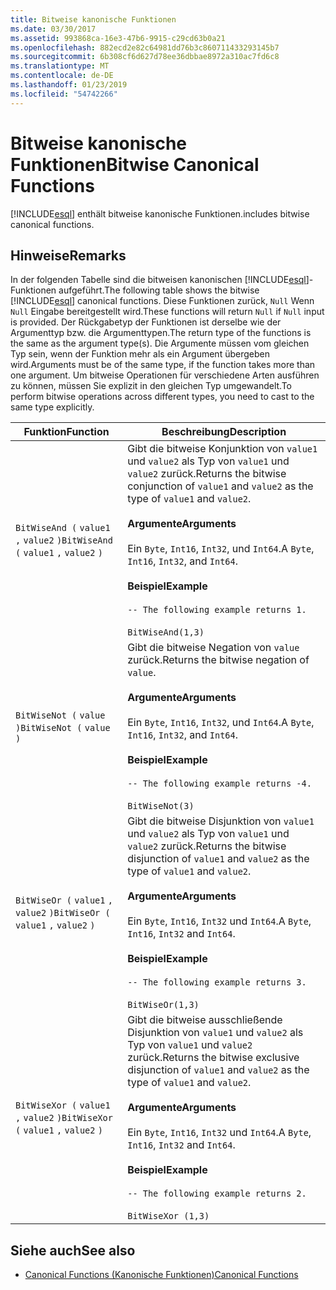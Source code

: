 ```yaml
---
title: Bitweise kanonische Funktionen
ms.date: 03/30/2017
ms.assetid: 993868ca-16e3-47b6-9915-c29cd63b0a21
ms.openlocfilehash: 882ecd2e82c64981dd76b3c860711433293145b7
ms.sourcegitcommit: 6b308cf6d627d78ee36dbbae8972a310ac7fd6c8
ms.translationtype: MT
ms.contentlocale: de-DE
ms.lasthandoff: 01/23/2019
ms.locfileid: "54742266"
---
```

# <a name="bitwise-canonical-functions"></a><span data-ttu-id="86f14-102">Bitweise kanonische Funktionen</span><span class="sxs-lookup"><span data-stu-id="86f14-102">Bitwise Canonical Functions</span></span>
[!INCLUDE[esql](../../../../../../includes/esql-md.md)] <span data-ttu-id="86f14-103">enthält bitweise kanonische Funktionen.</span><span class="sxs-lookup"><span data-stu-id="86f14-103">includes bitwise canonical functions.</span></span>  
  
## <a name="remarks"></a><span data-ttu-id="86f14-104">Hinweise</span><span class="sxs-lookup"><span data-stu-id="86f14-104">Remarks</span></span>  
 <span data-ttu-id="86f14-105">In der folgenden Tabelle sind die bitweisen kanonischen [!INCLUDE[esql](../../../../../../includes/esql-md.md)]-Funktionen aufgeführt.</span><span class="sxs-lookup"><span data-stu-id="86f14-105">The following table shows the bitwise [!INCLUDE[esql](../../../../../../includes/esql-md.md)] canonical functions.</span></span> <span data-ttu-id="86f14-106">Diese Funktionen zurück, `Null` Wenn `Null` Eingabe bereitgestellt wird.</span><span class="sxs-lookup"><span data-stu-id="86f14-106">These functions will return `Null` if `Null` input is provided.</span></span> <span data-ttu-id="86f14-107">Der Rückgabetyp der Funktionen ist derselbe wie der Argumenttyp bzw. die Argumenttypen.</span><span class="sxs-lookup"><span data-stu-id="86f14-107">The return type of the functions is the same as the argument type(s).</span></span> <span data-ttu-id="86f14-108">Die Argumente müssen vom gleichen Typ sein, wenn der Funktion mehr als ein Argument übergeben wird.</span><span class="sxs-lookup"><span data-stu-id="86f14-108">Arguments must be of the same type, if the function takes more than one argument.</span></span> <span data-ttu-id="86f14-109">Um bitweise Operationen für verschiedene Arten ausführen zu können, müssen Sie explizit in den gleichen Typ umgewandelt.</span><span class="sxs-lookup"><span data-stu-id="86f14-109">To perform bitwise operations across different types, you need to cast to the same type explicitly.</span></span>  
  
|<span data-ttu-id="86f14-110">Funktion</span><span class="sxs-lookup"><span data-stu-id="86f14-110">Function</span></span>|<span data-ttu-id="86f14-111">Beschreibung</span><span class="sxs-lookup"><span data-stu-id="86f14-111">Description</span></span>|  
|--------------|-----------------|  
|<span data-ttu-id="86f14-112">`BitWiseAnd (` `value1` `,`  `value2` `)`</span><span class="sxs-lookup"><span data-stu-id="86f14-112">`BitWiseAnd (` `value1` `,`  `value2` `)`</span></span>|<span data-ttu-id="86f14-113">Gibt die bitweise Konjunktion von `value1` und `value2` als Typ von `value1` und `value2` zurück.</span><span class="sxs-lookup"><span data-stu-id="86f14-113">Returns the bitwise conjunction of `value1` and `value2` as the type of `value1` and `value2`.</span></span><br /><br /> <span data-ttu-id="86f14-114">**Argumente**</span><span class="sxs-lookup"><span data-stu-id="86f14-114">**Arguments**</span></span><br /><br /> <span data-ttu-id="86f14-115">Ein `Byte`, `Int16`, `Int32`, und `Int64`.</span><span class="sxs-lookup"><span data-stu-id="86f14-115">A `Byte`, `Int16`, `Int32`, and `Int64`.</span></span><br /><br /> <span data-ttu-id="86f14-116">**Beispiel**</span><span class="sxs-lookup"><span data-stu-id="86f14-116">**Example**</span></span><br /><br /> `-- The following example returns 1.`<br /><br /> `BitWiseAnd(1,3)`|  
|<span data-ttu-id="86f14-117">`BitWiseNot (` `value` `)`</span><span class="sxs-lookup"><span data-stu-id="86f14-117">`BitWiseNot (` `value` `)`</span></span>|<span data-ttu-id="86f14-118">Gibt die bitweise Negation von `value` zurück.</span><span class="sxs-lookup"><span data-stu-id="86f14-118">Returns the bitwise negation of `value`.</span></span><br /><br /> <span data-ttu-id="86f14-119">**Argumente**</span><span class="sxs-lookup"><span data-stu-id="86f14-119">**Arguments**</span></span><br /><br /> <span data-ttu-id="86f14-120">Ein `Byte`, `Int16`, `Int32`, und `Int64`.</span><span class="sxs-lookup"><span data-stu-id="86f14-120">A `Byte`, `Int16`, `Int32`, and `Int64`.</span></span><br /><br /> <span data-ttu-id="86f14-121">**Beispiel**</span><span class="sxs-lookup"><span data-stu-id="86f14-121">**Example**</span></span><br /><br /> `-- The following example returns -4.`<br /><br /> `BitWiseNot(3)`|  
|<span data-ttu-id="86f14-122">`BitWiseOr (` `value1` `,`  `value2` `)`</span><span class="sxs-lookup"><span data-stu-id="86f14-122">`BitWiseOr (` `value1` `,`  `value2` `)`</span></span>|<span data-ttu-id="86f14-123">Gibt die bitweise Disjunktion von `value1` und `value2` als Typ von `value1` und `value2` zurück.</span><span class="sxs-lookup"><span data-stu-id="86f14-123">Returns the bitwise disjunction of `value1` and `value2` as the type of `value1` and `value2`.</span></span><br /><br /> <span data-ttu-id="86f14-124">**Argumente**</span><span class="sxs-lookup"><span data-stu-id="86f14-124">**Arguments**</span></span><br /><br /> <span data-ttu-id="86f14-125">Ein `Byte`, `Int16`, `Int32` und `Int64`.</span><span class="sxs-lookup"><span data-stu-id="86f14-125">A `Byte`, `Int16`, `Int32` and `Int64`.</span></span><br /><br /> <span data-ttu-id="86f14-126">**Beispiel**</span><span class="sxs-lookup"><span data-stu-id="86f14-126">**Example**</span></span><br /><br /> `-- The following example returns 3.`<br /><br /> `BitWiseOr(1,3)`|  
|<span data-ttu-id="86f14-127">`BitWiseXor (` `value1` `,`  `value2` `)`</span><span class="sxs-lookup"><span data-stu-id="86f14-127">`BitWiseXor (` `value1` `,`  `value2` `)`</span></span>|<span data-ttu-id="86f14-128">Gibt die bitweise ausschließende Disjunktion von `value1` und `value2` als Typ von `value1` und `value2` zurück.</span><span class="sxs-lookup"><span data-stu-id="86f14-128">Returns the bitwise exclusive disjunction of `value1` and `value2` as the type of `value1` and `value2`.</span></span><br /><br /> <span data-ttu-id="86f14-129">**Argumente**</span><span class="sxs-lookup"><span data-stu-id="86f14-129">**Arguments**</span></span><br /><br /> <span data-ttu-id="86f14-130">Ein `Byte`, `Int16`, `Int32` und `Int64`.</span><span class="sxs-lookup"><span data-stu-id="86f14-130">A `Byte`, `Int16`, `Int32` and `Int64`.</span></span><br /><br /> <span data-ttu-id="86f14-131">**Beispiel**</span><span class="sxs-lookup"><span data-stu-id="86f14-131">**Example**</span></span><br /><br /> `-- The following example returns 2.`<br /><br /> `BitWiseXor (1,3)`|  
  
## <a name="see-also"></a><span data-ttu-id="86f14-132">Siehe auch</span><span class="sxs-lookup"><span data-stu-id="86f14-132">See also</span></span>
- [<span data-ttu-id="86f14-133">Canonical Functions (Kanonische Funktionen)</span><span class="sxs-lookup"><span data-stu-id="86f14-133">Canonical Functions</span></span>](../../../../../../docs/framework/data/adonet/ef/language-reference/canonical-functions.md)
